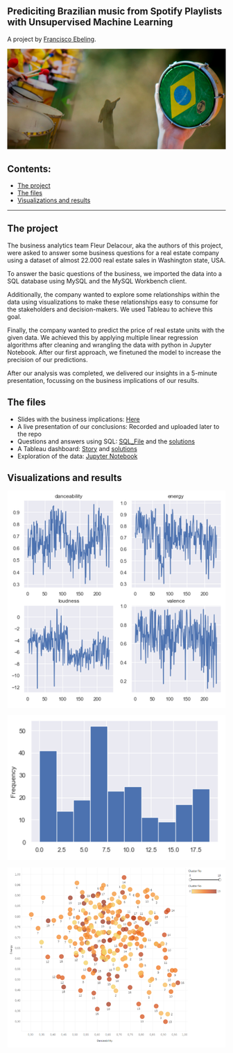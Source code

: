 ## Prediciting Brazilian music from Spotify Playlists with Unsupervised Machine Learning
A project by [Francisco Ebeling](https://github.com/ebelingbarros).

![Picture](https://github.com/ebelingbarros/Brazilian-Music-Prediction/blob/main/pic06brasil.jpg)

## Contents:

- [The project](#The_project)
- [The files](#The-files)
- [Visualizations and results](#Visualizations-and-results)

***


## The project
The business analytics team Fleur Delacour, aka the authors of this project, were asked to answer some business questions for a real estate company using a dataset of almost 22.000 real estate sales in Washington state, USA.

To answer the basic questions of the business, we imported the data into a SQL database using MySQL and the MySQL Workbench client.

Additionally, the company wanted to explore some relationships within the data using visualizations to make these relationships easy to consume for the stakeholders and decision-makers. We used Tableau to achieve this goal.

Finally, the company wanted to predict the price of real estate units with the given data. 
We achieved this by applying multiple linear regression algorithms after cleaning and wrangling the data with python in Jupyter Notebook.
After our first approach, we finetuned the model to increase the precision of our predictions.

After our analysis was completed, we delivered our insights in a 5-minute presentation, focussing on the business implications of our results. 

## The files
- Slides with the business implications: [Here](https://github.com/ebelingbarros/Brazilian-Music-Prediction/blob/main/gathering_playlists.ipynb)
- A live presentation of our conclusions: Recorded and uploaded later to the repo
- Questions and answers using SQL: [SQL_File](https://github.com/Caparisun/Linear_Regression_Project/blob/master/SQL_Files/Regression%20project.sql) and the [solutions](https://github.com/Caparisun/Linear_Regression_Project/blob/master/SQL_Files/README.md)
- A Tableau dashboard: [Story](https://public.tableau.com/profile/federico.giuliani#!/vizhome/Mid_Project_Data/StoryProject?publish=yes) and [solutions](https://github.com/Caparisun/Linear_Regression_Project/blob/master/Tableau/readme.md)
- Exploration of the data: [Jupyter Notebook](https://github.com/Caparisun/Linear_Regression_Project/blob/master/Notebooks_and_data/1.basic_data_exploration.ipynb)


## Visualizations and results

![Picture](https://github.com/ebelingbarros/Brazilian-Music-Prediction/blob/main/feats_music.png)


![Picture](https://github.com/ebelingbarros/Brazilian-Music-Prediction/blob/main/histogram.png)


![Picture](https://github.com/ebelingbarros/Brazilian-Music-Prediction/blob/main/tableau_viz.png)


